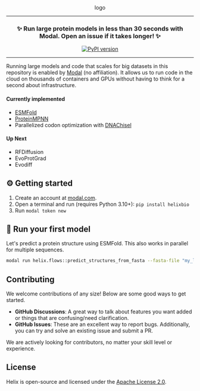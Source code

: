<div align="center">
logo
<hr>

### **✨ Run large protein models in less than 30 seconds with Modal. Open an issue if it takes longer! ✨**
[![PyPI version](https://badge.fury.io/py/helixbio.svg)](https://badge.fury.io/py/helixbio)
</div>

---
Running large models and code that scales for big datasets in this repository is enabled by [Modal](https://modal.com) (no affiliation). It allows us to run code in the cloud on thousands of containers and GPUs without having to think for a second about infrastructure.

#### Currently implemented
- [ESMFold](https://github.com/facebookresearch/esm#esmfold)
- [ProteinMPNN](https://github.com/dauparas/ProteinMPNN)
- Parallelized codon optimization with [DNAChisel](https://github.com/Edinburgh-Genome-Foundry/DnaChisel)
#### Up Next
- RFDiffusion
- EvoProtGrad
- Evodiff

## ⚙️ Getting started

1. Create an account at [modal.com](https://modal.com).
3. Open a terminal and run (requires Python 3.10+): `pip install helixbio`
4. Run `modal token new`

## 🧬 Run your first model

Let's predict a protein structure using ESMFold. This also works in parallel for multiple sequences.

```bash
modal run helix.flows::predict_structures_from_fasta --fasta-file "my_lovely_proteins.fasta" --output-dir "my_lovely_structures"
```

## Contributing

We welcome contributions of any size! Below are some good ways to get started.

-   **GitHub Discussions**: A great way to talk about features you want added or things that are confusing/need clarification.
-   **GitHub Issues**: These are an excellent way to report bugs. Additionally, you can try and solve an existing issue and submit a PR.

We are actively looking for contributors, no matter your skill level or experience.

## License

Helix is open-source and licensed under the [Apache License 2.0](LICENSE).
